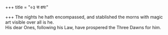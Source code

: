 +++
title = "०३ स क्षपः"

+++
The nights he hath encompassed, and stablished the morns with magic art visible over all is he.  
     His dear Ones, following his Law, have prospered the Three Dawns for him.
